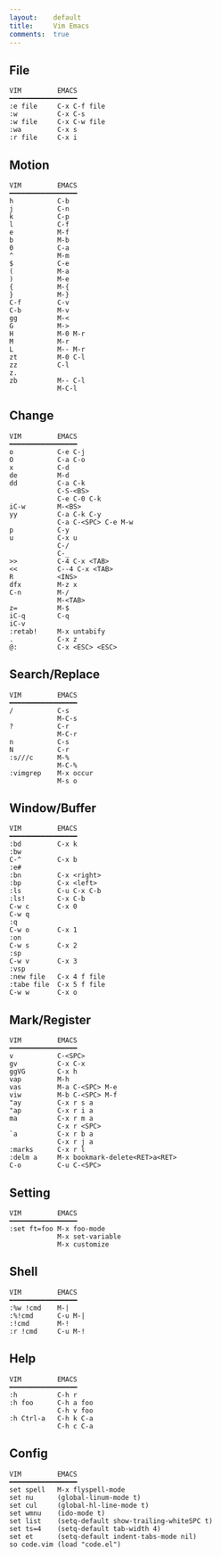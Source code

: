 ```yaml
---
layout:    default
title:     Vim Emacs
comments:  true
---
```


## File 

    VIM         EMACS
    ━━━━━━━━━━━━━━━━━
    :e file     C-x C-f file
    :w          C-x C-s
    :w file     C-x C-w file
    :wa         C-x s
    :r file     C-x i

## Motion 

    VIM         EMACS
    ━━━━━━━━━━━━━━━━━
    h           C-b
    j           C-n
    k           C-p
    l           C-f
    e           M-f
    b           M-b
    0           C-a
    ^           M-m
    $           C-e
    (           M-a
    )           M-e
    {           M-{
    }           M-}
    C-f         C-v
    C-b         M-v
    gg          M-<
    G           M->
    H           M-0 M-r
    M           M-r
    L           M-- M-r
    zt          M-0 C-l
    zz          C-l
    z.
    zb          M-- C-l
                M-C-l

## Change 

    VIM         EMACS
    ━━━━━━━━━━━━━━━━━
    o           C-e C-j
    O           C-a C-o
    x           C-d
    de          M-d
    dd          C-a C-k
                C-S-<BS>
                C-e C-0 C-k
    iC-w        M-<BS>
    yy          C-a C-k C-y
                C-a C-<SPC> C-e M-w
    p           C-y
    u           C-x u
                C-/
                C-_
    >>          C-4 C-x <TAB>
    <<          C--4 C-x <TAB>
    R           <INS>
    dfx         M-z x
    C-n         M-/
                M-<TAB>
    z=          M-$
    iC-q        C-q
    iC-v
    :retab!     M-x untabify
    .           C-x z
    @:          C-x <ESC> <ESC>

## Search/Replace 

    VIM         EMACS
    ━━━━━━━━━━━━━━━━━
    /           C-s
                M-C-s
    ?           C-r
                M-C-r
    n           C-s
    N           C-r
    :s///c      M-%
                M-C-%
    :vimgrep    M-x occur
                M-s o

## Window/Buffer 

    VIM         EMACS
    ━━━━━━━━━━━━━━━━━
    :bd         C-x k
    :bw
    C-^         C-x b
    :e#
    :bn         C-x <right>
    :bp         C-x <left>
    :ls         C-u C-x C-b
    :ls!        C-x C-b
    C-w c       C-x 0
    C-w q
    :q
    C-w o       C-x 1
    :on
    C-w s       C-x 2
    :sp
    C-w v       C-x 3
    :vsp
    :new file   C-x 4 f file
    :tabe file  C-x 5 f file
    C-w w       C-x o

## Mark/Register

    VIM         EMACS
    ━━━━━━━━━━━━━━━━━
    v           C-<SPC>
    gv          C-x C-x
    ggVG        C-x h
    vap         M-h
    vas         M-a C-<SPC> M-e
    viw         M-b C-<SPC> M-f
    "ay         C-x r s a
    "ap         C-x r i a
    ma          C-x r m a
                C-x r <SPC>
    `a          C-x r b a
                C-x r j a
    :marks      C-x r l
    :delm a     M-x bookmark-delete<RET>a<RET>
    C-o         C-u C-<SPC>

## Setting 

    VIM         EMACS
    ━━━━━━━━━━━━━━━━━
    :set ft=foo M-x foo-mode
                M-x set-variable
                M-x customize

## Shell 

    VIM         EMACS
    ━━━━━━━━━━━━━━━━━
    :%w !cmd    M-|
    :%!cmd      C-u M-|
    :!cmd       M-!
    :r !cmd     C-u M-!

## Help 

    VIM         EMACS
    ━━━━━━━━━━━━━━━━━
    :h          C-h r
    :h foo      C-h a foo
                C-h v foo
    :h Ctrl-a   C-h k C-a
                C-h c C-a

## Config

    VIM         EMACS
    ━━━━━━━━━━━━━━━━━
    set spell   M-x flyspell-mode
    set nu      (global-linum-mode t)
    set cul     (global-hl-line-mode t)
    set wmnu    (ido-mode t)
    set list    (setq-default show-trailing-whiteSPC t)
    set ts=4    (setq-default tab-width 4)
    set et      (setq-default indent-tabs-mode nil)
    so code.vim (load "code.el")
